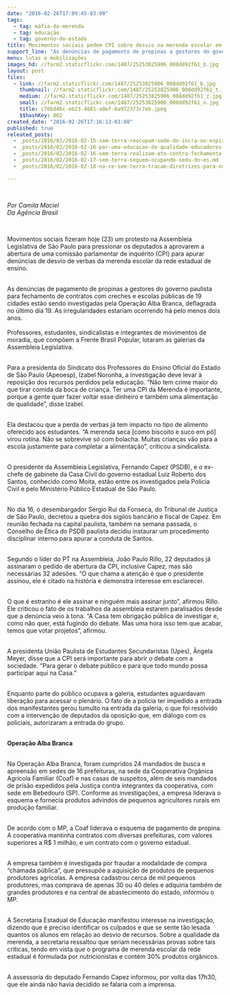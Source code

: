 ```yaml
---
date: "2016-02-26T17:09:45-03:00"
tags:
  - tag: máfia-da-merenda
  - tag: educação
  - tag: governo-do-estado
title: Movimentos sociais pedem CPI sobre desvio na merenda escolar em São Paulo
support_line: "As denúncias de pagamento de propinas a gestores do governo paulista para fechamento de contratos com creches e escolas públicas de 19 cidades estão sendo investigadas pela Operação Alba Branca, deflagrada no último dia 19. "
menu: lutas e mobilizações
images_hd: //farm2.staticflickr.com/1487/25253825906_008dd92f61_b.jpg
layout: post
files:
  - link: //farm2.staticflickr.com/1487/25253825906_008dd92f61_b.jpg
    thumbnail: //farm2.staticflickr.com/1487/25253825906_008dd92f61_t.jpg
    medium: //farm2.staticflickr.com/1487/25253825906_008dd92f61_z.jpg
    small: //farm2.staticflickr.com/1487/25253825906_008dd92f61_n.jpg
    title: c70bd46c-eb23-4881-a0ef-8a972373c7eb.jpeg
    $$hashKey: 0O2
created_date: "2016-02-26T17:16:13-03:00"
published: true
releated_posts:
  - _posts/2016/02/2016-02-15-sem-terra-reocupam-sede-do-incra-no-espirito-santo.md
  - _posts/2016/02/2016-02-16-por-uma-educacao-de-qualidade-educadores-apontam-os-desafios-para-o-proximo-periodo-na-bahia.md
  - _posts/2016/02/2016-02-16-sem-terra-realizam-ato-contra-fechamento-de-escola-no-ceara.md
  - _posts/2016/02/2016-02-17-sem-terra-seguem-ocupando-sedu-do-es.md
  - _posts/2016/02/2016-02-18-no-ce-sem-terra-tracam-diretrizes-para-novas-escolas-conquistadas-nas-areas-de-assentamentos.md

---
```

<p>&nbsp;</p>

<p><em>Por Camila Maciel<br />
Da Ag&ecirc;ncia Brasil</em></p>

<p>&nbsp;</p>

<p>Movimentos sociais fizeram hoje (23) um protesto na Assembleia Legislativa de S&atilde;o Paulo para pressionar os deputados a aprovarem a abertura de uma comiss&atilde;o parlamentar de inqu&eacute;rito (CPI) para apurar den&uacute;ncias de desvio de verbas da merenda escolar da rede estadual de ensino.</p>

<p><br />
As den&uacute;ncias de pagamento de propinas a gestores do governo paulista para fechamento de contratos com creches e escolas p&uacute;blicas de 19 cidades est&atilde;o sendo investigadas pela Opera&ccedil;&atilde;o Alba Branca, deflagrada no &uacute;ltimo dia 19. As irregularidades estariam ocorrendo h&aacute; pelo menos dois anos.<br />
<br />
Professores, estudantes, sindicalistas e integrantes de movimentos de moradia, que comp&otilde;em a Frente Brasil Popular, lotaram as galerias da Assembleia Legislativa.</p>

<p><br />
Para a presidenta do Sindicato dos Professores do Ensino Oficial do Estado de S&atilde;o Paulo (Apeoesp), Izabel Noronha, a investiga&ccedil;&atilde;o deve levar &agrave; reposi&ccedil;&atilde;o dos recursos perdidos pela educa&ccedil;&atilde;o. &ldquo;N&atilde;o tem crime maior do que tirar comida da boca de crian&ccedil;a. Ter uma CPI da Merenda &eacute; importante, porque a gente quer fazer voltar esse dinheiro e tamb&eacute;m uma alimenta&ccedil;&atilde;o de qualidade&rdquo;, disse Izabel.</p>

<p><br />
Ela destacou que a perda de verbas j&aacute; tem impacto no tipo de alimento oferecido aos estudantes. &ldquo;A merenda seca [como biscoito e suco em p&oacute;] virou rotina. N&atilde;o se sobrevive s&oacute; com bolacha. Muitas crian&ccedil;as v&atilde;o para a escola justamente para completar a alimenta&ccedil;&atilde;o&rdquo;, criticou a sindicalista.</p>

<p><br />
O presidente da Assembleia Legislativa, Fernando Capez (PSDB), e o ex-chefe de gabinete da Casa Civil do governo estadual Luiz Roberto dos Santos, conhecido como Moita, est&atilde;o entre os investigados pela Pol&iacute;cia Civil e pelo Minist&eacute;rio P&uacute;blico Estadual de S&atilde;o Paulo.</p>

<p><br />
No dia 16, o desembargador S&eacute;rgio Rui da Fonseca, do Tribunal de Justi&ccedil;a de S&atilde;o Paulo, decretou a quebra dos sigilos banc&aacute;rio e fiscal de Capez. Em reuni&atilde;o fechada na capital paulista, tamb&eacute;m na semana passada, o Conselho de &Eacute;tica do PSDB paulista decidiu instaurar um procedimento disciplinar interno para apurar a conduta de Santos.</p>

<p><br />
Segundo o l&iacute;der do PT na Assembleia, Jo&atilde;o Paulo Rillo, 22 deputados j&aacute; assinaram o pedido de abertura da CPI, inclusive Capez, mas s&atilde;o necess&aacute;rias 32 ades&otilde;es. &ldquo;O que chama a aten&ccedil;&atilde;o &eacute; que o presidente assinou, ele &eacute; citado na hist&oacute;ria e demonstra interesse em esclarecer.</p>

<p><br />
O que &eacute; estranho &eacute; ele assinar e ningu&eacute;m mais assinar junto&rdquo;, afirmou Rillo. Ele criticou o fato de os trabalhos da assembleia estarem paralisados desde que a den&uacute;ncia veio &agrave; tona. &ldquo;A Casa tem obriga&ccedil;&atilde;o p&uacute;blica de investigar e, como n&atilde;o quer, est&aacute; fugindo do debate. Mas uma hora isso tem que acabar, temos que votar projetos&rdquo;, afirmou.</p>

<p><br />
A presidenta Uni&atilde;o Paulista de Estudantes Secundaristas (Upes), &Acirc;ngela Meyer, disse que a CPI ser&aacute; importante para abrir o debate com a sociedade. &ldquo;Para gerar o debate p&uacute;blico e para que todo mundo possa participar aqui na Casa.&rdquo;</p>

<p><br />
Enquanto parte do p&uacute;blico ocupava a galeria, estudantes aguardavam libera&ccedil;&atilde;o para acessar o plen&aacute;rio. O fato de a pol&iacute;cia ter impedido a entrada dos manifestantes gerou tumulto na entrada da galeria, o que foi resolvido com a interven&ccedil;&atilde;o de deputados da oposi&ccedil;&atilde;o que, em di&aacute;logo com os policiais, autorizaram a entrada do grupo.</p>

<p><br />
<strong>Opera&ccedil;&atilde;o Alba Branca</strong></p>

<p><br />
Na Opera&ccedil;&atilde;o Alba Branca, foram cumpridos 24 mandados de busca e apreens&atilde;o em sedes de 16 prefeituras, na sede da Cooperativa Org&acirc;nica Agr&iacute;cola Familiar (Coaf) e nas casas de suspeitos, al&eacute;m de seis mandados de pris&atilde;o expedidos pela Justi&ccedil;a contra integrantes da cooperativa, com sede em Bebedouro (SP). Conforme as investiga&ccedil;&otilde;es, a empresa liderava o esquema e fornecia produtos advindos de pequenos agricultores rurais em produ&ccedil;&atilde;o familiar.</p>

<p><br />
De acordo com o MP, a Coaf liderava o esquema de pagamento de propina. A cooperativa mantinha contratos com diversas prefeituras, com valores superiores a R$ 1 milh&atilde;o, e um contrato com o governo estadual.</p>

<p><br />
A empresa tamb&eacute;m &eacute; investigada por fraudar a modalidade de compra &ldquo;chamada p&uacute;blica&rdquo;, que pressup&otilde;e a aquisi&ccedil;&atilde;o de produtos de pequenos produtores agr&iacute;colas. A empresa cadastrou cerca de mil pequenos produtores, mas comprava de apenas 30 ou 40 deles e adquiria tamb&eacute;m de grandes produtores e na central de abastecimento do estado, informou o MP.</p>

<p><br />
A Secretaria Estadual de Educa&ccedil;&atilde;o manifestou interesse na investiga&ccedil;&atilde;o, dizendo que &eacute; preciso identificar os culpados e que se sente t&atilde;o lesada quantos os alunos em rela&ccedil;&atilde;o ao desvio de recursos. Sobre a qualidade da merenda, a secretaria ressaltou que seriam necess&aacute;rias provas sobre tais cr&iacute;ticas, tendo em vista que o programa de merenda escolar da rede estadual &eacute; formulada por nutricionistas e cont&eacute;m 30% produtos org&acirc;nicos.</p>

<p><br />
A assessoria do deputado Fernando Capez informou, por volta das 17h30, que ele ainda n&atilde;o havia decidido se falaria com a imprensa.</p>
